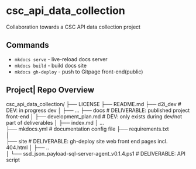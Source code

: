 # csc_api_data_collection
Collaboration towards a CSC API data collection project

## Commands
* `mkdocs serve`        - live-reload docs server
* `mkdocs build`        - build docs site
* `mkdocs gh-deploy`    - push to Gitpage front-end(public)

## Project| Repo Overview

csc_api_data_collection/
├── LICENSE
├── README.md
├── d2i_dev                     # DEV: in progress dev
│   ├── ...
├── docs                        # DELIVERABLE: published project front-end
│   ├── development_plan.md     # DEV: only exists during dev/not part of deliverables
│   ├── index.md
│       ...                     
├── mkdocs.yml                  # documentation config file
├── requirements.txt        
│    
├── site                        # DELIVERABLE: gh-deploy site web front end pages incl. 404.html
│   ├── ..                      
│ 
└── ssd_json_payload-sql-server-agent_v0.1.4.ps1    # DELIVERABLE: API script